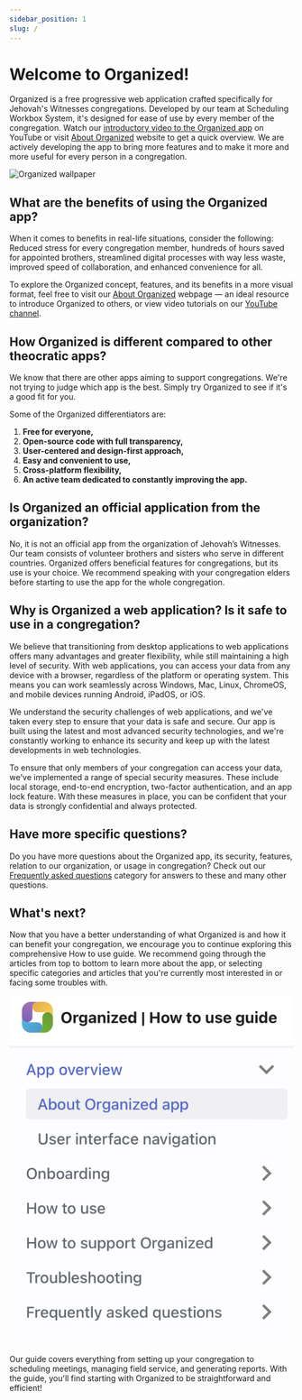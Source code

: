 ```yaml
---
sidebar_position: 1
slug: /
---
```


# Welcome to Organized!

Organized is a free progressive web application crafted specifically for Jehovah's Witnesses congregations. Developed by our team at Scheduling Workbox System, it's designed for ease of use by every member of the congregation. Watch our [introductory video to the Organized app](https://www.youtube.com/watch?v=2czQB-LEfqg) on YouTube or visit [About Organized](https://about.organized-app.com) website to get a quick overview. We are actively developing the app to bring more features and to make it more and more useful for every person in a congregation.

![Organized wallpaper](./img/wallpaper-4k.png)

## What are the benefits of using the Organized app?

When it comes to benefits in real-life situations, consider the following: Reduced stress for every congregation member, hundreds of hours saved for appointed brothers, streamlined digital processes with way less waste, improved speed of collaboration, and enhanced convenience for all. 

To explore the Organized concept, features, and its benefits in a more visual format, feel free to visit our [About Organized](https://about.organized-app.com) webpage — an ideal resource to introduce Organized to others, or view video tutorials on our [YouTube channel](https://www.youtube.com/@organized-app).

## How Organized is different compared to other theocratic apps?

We know that there are other apps aiming to support congregations. We're not trying to judge which app is the best. Simply try Organized to see if it's a good fit for you.

Some of the Organized differentiators are:

1.  **Free for everyone,**
2.  **Open-source code with full transparency,**
3.  **User-centered and design-first approach,**
4.  **Easy and convenient to use,**
5.  **Cross-platform flexibility,**
6.  **An active team dedicated to constantly improving the app.**

## Is Organized an official application from the organization?

No, it is not an official app from the organization of Jehovah’s Witnesses. Our team consists of volunteer brothers and sisters who serve in different countries. Organized offers beneficial features for congregations, but its use is your choice. We recommend speaking with your congregation elders before starting to use the app for the whole congregation.

## Why is Organized a web application? Is it safe to use in a congregation?

We believe that transitioning from desktop applications to web applications offers many advantages and greater flexibility, while still maintaining a high level of security. With web applications, you can access your data from any device with a browser, regardless of the platform or operating system. This means you can work seamlessly across Windows, Mac, Linux, ChromeOS, and mobile devices running Android, iPadOS, or iOS.

We understand the security challenges of web applications, and we've taken every step to ensure that your data is safe and secure. Our app is built using the latest and most advanced security technologies, and we're constantly working to enhance its security and keep up with the latest developments in web technologies.

To ensure that only members of your congregation can access your data, we've implemented a range of special security measures. These include local storage, end-to-end encryption, two-factor authentication, and an app lock feature. With these measures in place, you can be confident that your data is strongly confidential and always protected.

## Have more specific questions?

Do you have more questions about the Organized app, its security, features, relation to our organization, or usage in congregation? Check out our [Frequently asked questions](/organized/docs/onboarding/register-and-login.md) category for answers to these and many other questions.

## What's next? 

Now that you have a better understanding of what Organized is and how it can benefit your congregation, we encourage you to continue exploring this comprehensive How to use guide. We recommend going through the articles from top to bottom to learn more about the app, or selecting specific categories and articles that you're currently most interested in or facing some troubles with. 

![Organized how to use guide table of contents](./img/guide-toc.png)

Our guide covers everything from setting up your congregation to scheduling meetings, managing field service, and generating reports. With the guide, you'll find starting with Organized to be straightforward and efficient!